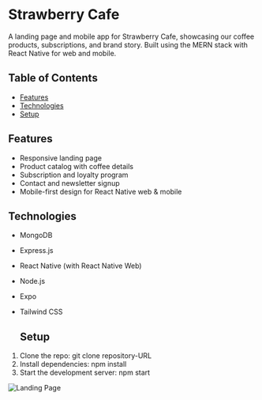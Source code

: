 # Strawberry Cafe

A landing page and mobile app for Strawberry Cafe, showcasing our coffee products, subscriptions, and brand story. Built using the MERN stack with React Native for web and mobile.

## Table of Contents
- [Features](#features)
- [Technologies](#technologies)
- [Setup](#setup)

## Features
- Responsive landing page
- Product catalog with coffee details
- Subscription and loyalty program
- Contact and newsletter signup
- Mobile-first design for React Native web & mobile

## Technologies
- MongoDB
- Express.js
- React Native (with React Native Web)
- Node.js
- Expo
- Tailwind CSS

  ## Setup
1. Clone the repo: git clone repository-URL
2. Install dependencies: npm install
3. Start the development server: npm start


![Landing Page](<img width="1024" height="1024" alt="Strawberry-cafe-logo-design-1" src="https://github.com/user-attachments/assets/ab31be50-9c27-4950-9ac5-787ccc27ac3f" />
)
